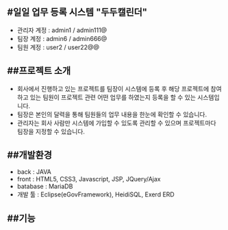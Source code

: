 #일일 업무 등록 시스템 "두두캘린더"
---
- 관리자 계정 : admin1 / admin111@
- 팀장 계정 : admin6 / admin666@
- 팀원 계정 : user2 / user22@@

##프로젝트 소개
---
- 회사에서 진행하고 있는 프로젝트를 팀장이 시스템에 등록 후 해당 프로젝트에 참여하고 있는 팀원이 프로젝트 관련 어떤 업무를 하였는지 등록을 할 수 있는 시스템입니다.
- 팀장은 본인의 달력을 통해 팀원들의 업무 내용을 한눈에 확인할 수 있습니다.
- 관리자는 회사 사람만 시스템에 가입할 수 있도록 관리할 수 있으며 프로젝트마다 팀장을 지정할 수 있습니다.

##개발환경
---
- back : JAVA
- front : HTML5, CSS3, Javascript, JSP, JQuery/Ajax
- batabase : MariaDB
- 개발 툴 : Eclipse(eGovFramework), HeidiSQL, Exerd ERD

##기능
---
